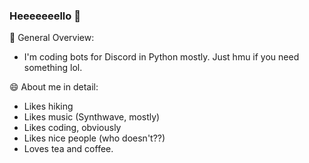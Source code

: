 ### Heeeeeeello 👋

<!--
**sarguhl/sarguhl** is a ✨ _special_ ✨ repository because its `README.md` (this file) appears on your GitHub profile.

Here are some ideas to get you started:

- 🔭 I’m currently working on ...
- 🌱 I’m currently learning ...
- 👯 I’m looking to collaborate on ...
- 🤔 I’m looking for help with ...
- 💬 Ask me about ...
- 📫 How to reach me: ...
- 😄 Pronouns: ...
- ⚡ Fun fact: ...
-->
🤔 General Overview:
- I'm coding bots for Discord in Python mostly. Just hmu if you need something lol.

😄 About me in detail:
- Likes hiking
- Likes music (Synthwave, mostly)
- Likes coding, obviously
- Likes nice people (who doesn't??)
- Loves tea and coffee.
